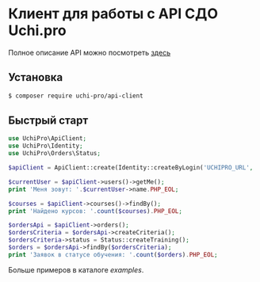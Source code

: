 # Клиент для работы с API СДО Uchi.pro

Полное описание API можно посмотреть [здесь](https://demo.uchi.pro/docs/api.html "Описание HTTP-API СДО UCHI.PRO v4")

## Установка

```bash
$ composer require uchi-pro/api-client
```

## Быстрый старт

```php
use UchiPro\ApiClient;
use UchiPro\Identity;
use UchiPro\Orders\Status;

$apiClient = ApiClient::create(Identity::createByLogin('UCHIPRO_URL', 'UCHIPRO_LOGIN', 'UCHIPRO_PASSWORD'));

$currentUser = $apiClient->users()->getMe();
print 'Меня зовут: '.$currentUser->name.PHP_EOL;

$courses = $apiClient->courses()->findBy();
print 'Найдено курсов: '.count($courses).PHP_EOL;

$ordersApi = $apiClient->orders();
$ordersCriteria = $ordersApi->createCriteria();
$ordersCriteria->status = Status::createTraining();
$orders = $ordersApi->findBy($ordersCriteria);
print 'Заявок в статусе обучения: '.count($orders).PHP_EOL;
```

Больше примеров в каталоге _examples_.
